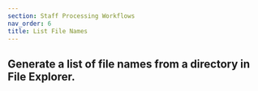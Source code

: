 ```yaml
---
section: Staff Processing Workflows
nav_order: 6
title: List File Names
---
```


## Generate a list of file names from a directory in File Explorer.